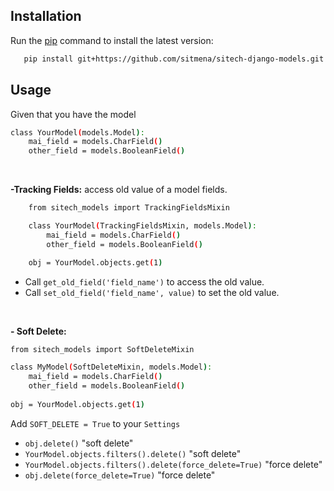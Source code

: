 
## Installation

Run the [pip](https://pip.pypa.io/en/stable/) command to install the latest version:

```bash
   pip install git+https://github.com/sitmena/sitech-django-models.git
```

## Usage
Given that you have the model
```bash
class YourModel(models.Model):
    mai_field = models.CharField()
    other_field = models.BooleanField()
```        
<br/>  
        
**-Tracking Fields:**  access old value of a model fields.
```bash
	from sitech_models import TrackingFieldsMixin

	class YourModel(TrackingFieldsMixin, models.Model):
	    mai_field = models.CharField()
	    other_field = models.BooleanField()

	obj = YourModel.objects.get(1)
```  
 - Call `get_old_field('field_name')` to access the old value.
 - Call `set_old_field('field_name', value)` to set the old value.

<br/>  

**- Soft Delete:** 
```bash
from sitech_models import SoftDeleteMixin

class MyModel(SoftDeleteMixin, models.Model):
    mai_field = models.CharField()
    other_field = models.BooleanField()
    
obj = YourModel.objects.get(1)
```  

Add `SOFT_DELETE = True` to your `Settings` 
-  `obj.delete()`  "soft delete"
-  `YourModel.objects.filters().delete()`  "soft delete"
-  `YourModel.objects.filters().delete(force_delete=True)`  "force delete"
-  `obj.delete(force_delete=True)`  "force delete"
